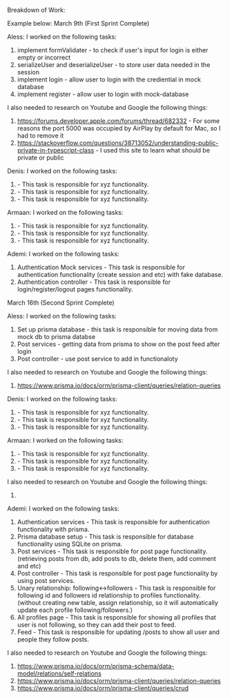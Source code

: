 Breakdown of Work:

Example below:
March 9th (First Sprint Complete)

Aless:
I worked on the following tasks:

1. implement formValidater - to check if user's input for login is either empty or incorrect
2. serializeUser and deserializeUser - to store user data needed in the session
3. implement login - allow user to login with the crediential in mock database
4. implement register - allow user to login with mock-database

I also needed to research on Youtube and Google the following things:

1. <https://forums.developer.apple.com/forums/thread/682332> - For some reasons the port 5000 was occupied by AirPlay by default for Mac, so I had to remove it
2. <https://stackoverflow.com/questions/38713052/understanding-public-private-in-typescript-class> - I used this site to learn what should be private or public


Denis:
I worked on the following tasks:

1. <Insert Some Task Here> - This task is responsible for xyz functionality.
2. <Insert Some Task Here> - This task is responsible for xyz functionality.
3. <Insert Some Task Here> - This task is responsible for xyz functionality.

Armaan:
I worked on the following tasks:

1. <Insert Some Task Here> - This task is responsible for xyz functionality.
2. <Insert Some Task Here> - This task is responsible for xyz functionality.
3. <Insert Some Task Here> - This task is responsible for xyz functionality.

Ademi:
I worked on the following tasks:

1. Authentication Mock services - This task is responsible for authentication functionality (create session and etc) with fake database.
2. Authentication controller - This task is responsible for login/register/logout pages functionality.

March 16th (Second Sprint Complete)

Aless:
I worked on the following tasks:

1. Set up prisma database - this task is responsible for moving data from mock db to prisma databse 
2. Post services - getting data from prisma to show on the post feed after login
3. Post controller - use post service to add in functionaloty

I also needed to research on Youtube and Google the following things:

1. https://www.prisma.io/docs/orm/prisma-client/queries/relation-queries 

Denis:
I worked on the following tasks:

1. <Insert Some Task Here> - This task is responsible for xyz functionality.
2. <Insert Some Task Here> - This task is responsible for xyz functionality.
3. <Insert Some Task Here> - This task is responsible for xyz functionality.

Armaan:
I worked on the following tasks:

1. <Insert Some Task Here> - This task is responsible for xyz functionality.
2. <Insert Some Task Here> - This task is responsible for xyz functionality.
3. <Insert Some Task Here> - This task is responsible for xyz functionality.

I also needed to research on Youtube and Google the following things:

1. <Insert Video or Link to thing you needed to research>

Ademi:
I worked on the following tasks:

1. Authentication services - This task is responsible for authentication functionality with prisma.
2. Prisma database setup - This task is responsible for database functionality using SQLite on prisma.
3. Post services - This task is responsible for post page functionality. (retrieving posts from db, add posts to db, delete them, add comment and etc)
4. Post controller - This task is responsible for post page functionality by using post services.
5. Unary relationship: following<->followers - This task is responsible for following id and followers id relationship to profiles functionality. (without creating new table, assign relationship, so it will automatically update each profile following/followers.)
6. All profiles page - This task is responsible for showing all profiles that user is not following, so they can add their post to feed.
7. Feed - This task is responsible for updating /posts to show all user and people they follow posts.

I also needed to research on Youtube and Google the following things:

1. https://www.prisma.io/docs/orm/prisma-schema/data-model/relations/self-relations
2. https://www.prisma.io/docs/orm/prisma-client/queries/relation-queries
3. https://www.prisma.io/docs/orm/prisma-client/queries/crud
